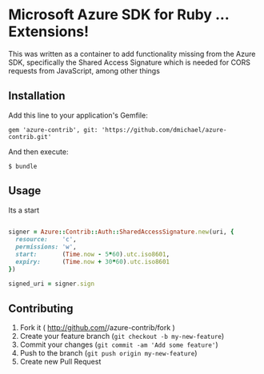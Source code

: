 # Microsoft Azure SDK for Ruby ... Extensions!

This was written as a container to add functionality missing from the Azure SDK, specifically the Shared Access Signature which is needed for CORS requests from JavaScript, among other things

## Installation

Add this line to your application's Gemfile:

    gem 'azure-contrib', git: 'https://github.com/dmichael/azure-contrib.git'

And then execute:

    $ bundle


## Usage

Its a start 

```ruby
  
signer = Azure::Contrib::Auth::SharedAccessSignature.new(uri, {
  resource:    'c',
  permissions: 'w',
  start:       (Time.now - 5*60).utc.iso8601,
  expiry:      (Time.now + 30*60).utc.iso8601
})

signed_uri = signer.sign


```

## Contributing

1. Fork it ( http://github.com/<my-github-username>/azure-contrib/fork )
2. Create your feature branch (`git checkout -b my-new-feature`)
3. Commit your changes (`git commit -am 'Add some feature'`)
4. Push to the branch (`git push origin my-new-feature`)
5. Create new Pull Request
